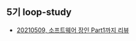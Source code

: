 ## 5기 loop-study  
- [20210509, 소프트웨어 장인 Part1까지 리뷰](https://loopstudy.tistory.com/category/책/소프트웨어%20장인)  